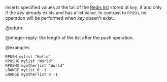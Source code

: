 Inserts specified values at the tail of the [Redis list](/docs/data-types/lists) stored at _key_, if and only if the _key_ already exists and has a list value.
In contrast to `RPUSH`, no operation will be performed when _key_ doesn't exist.

@return

@integer-reply: the length of the list after the push operation.

@examples

```cli
RPUSH mylist "Hello"
RPUSHX mylist "World"
RPUSHX myotherlist "World"
LRANGE mylist 0 -1
LRANGE myotherlist 0 -1
```
